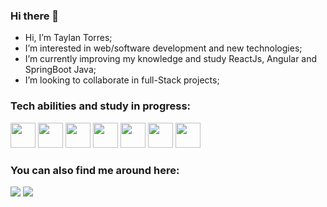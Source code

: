 ### Hi there 👋

- Hi, I’m Taylan Torres;
- I’m interested in web/software development and new technologies;
- I’m currently improving my knowledge and study ReactJs, Angular and SpringBoot Java;
- I’m looking to collaborate in full-Stack projects;

### Tech abilities and study in progress:

<img src="https://cdn.jsdelivr.net/gh/devicons/devicon/icons/html5/html5-original-wordmark.svg" width="40" height="40"/> <img src="https://cdn.jsdelivr.net/gh/devicons/devicon/icons/css3/css3-original-wordmark.svg" width="40" height="40"/> <img src="https://cdn.jsdelivr.net/gh/devicons/devicon/icons/javascript/javascript-original.svg" width="40" height="40"/>
<img src="https://upload.wikimedia.org/wikipedia/commons/thumb/a/a7/React-icon.svg/2300px-React-icon.svg.png" width="40" height="40"/>
<img src="https://spring.io/images/spring-logo-9146a4d3298760c2e7e49595184e1975.svg" width="40" height="40"/>
<img src="https://s2.glbimg.com/q-0B1SbZWYgxxnLwsf6dbXgivj4=/696x390/smart/filters:cover():strip_icc()/i.s3.glbimg.com/v1/AUTH_08fbf48bc0524877943fe86e43087e7a/internal_photos/bs/2021/P/f/y52r4ySZWLkJjEhKLhgw/2014-11-14-java-logo.jpg" width="40" height="40"/>
<img src="https://www.python.org/static/img/python-logo.png" width="40" height="40"/>

### You can also find me around here:

<div>
<a href="https://www.linkedin.com/in/taylan-torres" target="_blank"><img src="https://img.shields.io/badge/-LinkedIn-%230077B5?style=for-the-badge&logo=linkedin&logoColor=white" target="_blank"></a> 
<a href = "taylantorres@gmail.com"><img src="https://img.shields.io/badge/Gmail-D14836?style=for-the-badge&logo=gmail&logoColor=white" target="_blank"></a>  
</div>
